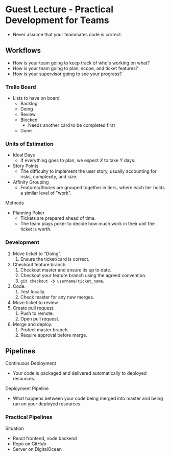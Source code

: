 # Guest Lecture - Practical Development for Teams

- Never assume that your teammates code is correct.

## Workflows

- How is your team going to keep track of who's working on what?
- How is your team going to plan, scope, and ticket features?
- How is your supervisor going to see your progress?

### Trello Board

- Lists to have on board
  - Backlog
  - Doing
  - Review
  - Blocked
    - Needs another card to be completed first
  - Done

### Units of Estimation

- Ideal Days
  - If everything goes to plan, we expect $X$ to take $Y$ days.
- Story Points
  - The difficulty to implement the user story, usually accounting for risks, complexity, and size.
- Affinity Grouping
  - Features/Stories are grouped together in tiers, where each tier holds a similar level of "work".

Methods

- Planning Poker
  - Tickets are prepared ahead of time.
  - The team plays poker to decide how much work in their unit the ticket is worth.

### Development

1. Move ticket to "Doing".
   1. Ensure the ticket/card is correct.
2. Checkout feature branch.
   1. Checkout master and ensure its up to date.
   2. Checkout your feature branch using the agreed convention.
   3. `git checkout -b username/ticket_name`.
3. Code.
   1. Test locally.
   2. Check master for any new merges.
4. Move ticket to review.
5. Create pull request.
   1. Push to remote.
   2. Open pull request.
6. Merge and deploy.
   1. Protect master branch.
   2. Require approval before merge.

## Pipelines

Continuous Deployment

- Your code is packaged and delivered automatically to deployed resources.

Deployment Pipeline

- What happens between your code being merged into master and being run on your deployed resources.

### Practical Pipelines

Situation

- React frontend, node backend
- Repo on GitHub
- Server on DigitalOcean
